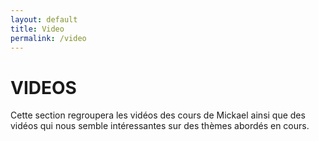 ```yaml
---
layout: default
title: Video
permalink: /video
---
```


# VIDEOS
Cette section regroupera les vidéos des cours de Mickael ainsi que des vidéos qui nous semble intéressantes sur des thèmes abordés en cours.